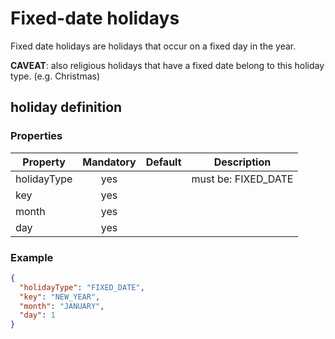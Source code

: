 # Fixed-date holidays
Fixed date holidays are holidays that occur on a fixed day in the year.

**CAVEAT**: also religious holidays that have a fixed date belong to this holiday type. (e.g. Christmas)

## holiday definition
### Properties

| Property    | Mandatory | Default   | Description         |
| ---------   | :-------: | --------- | ------------------- |
| holidayType | yes       |           | must be: FIXED_DATE |
| key         | yes       |           |                     |
| month       | yes       |           |                     |
| day         | yes       |           |                     |

### Example

```json
{
  "holidayType": "FIXED_DATE",
  "key": "NEW_YEAR",
  "month": "JANUARY",
  "day": 1
}
```
